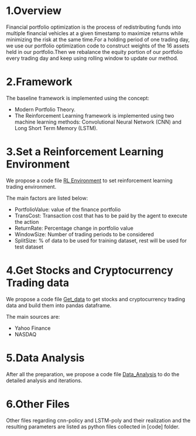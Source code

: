 # 1.Overview
Financial portfolio optimization is the process of redistributing funds into multiple financial vehicles at a given timestamp to maximize returns while minimizing the risk at the same time.For a holding period of one trading day, we use our portfolio optimization code to construct weights of the 16 assets held in our portfolio.Then we rebalance the equity portion of our portfolio every trading day and keep using rolling window to update our method.

# 2.Framework
The baseline framework is implemented using the concept:

- Modern Portfolio Theory.
- The Reinforcement Learning framework is implemented using two machine learning methods: Convolutional Neural Network (CNN) and Long Short Term Memory (LSTM).

# 3.Set a Reinforcement Learning Environment
We propose a code file [RL Environment](code/RLEnvironment.ipynb) to set reinforcement learning trading environment.

The main factors are listed below:

- PortfolioValue: value of the finance portfolio
- TransCost: Transaction cost that has to be paid by the agent to execute the action
- ReturnRate: Percentage change in portfolio value
- WindowSize: Number of trading periods to be considered
- SplitSize: % of data to be used for training dataset, rest will be used for test dataset

# 4.Get Stocks and Cryptocurrency Trading data
We propose a code file [Get_data](code/data_scraping.ipynb) to get stocks and cryptocurrency trading data and build them into pandas dataframe.

The main sources are:

- Yahoo Finance
- NASDAQ

# 5.Data Analysis
After all the preparation, we propose a code file [Data_Analysis](code/exploratory_data_analysis.ipynb) to do the detailed analysis and iterations.

# 6.Other Files
Other files regarding cnn-policy and LSTM-poly and their realization and the resulting parameters are listed as python files collected in [code] folder.
